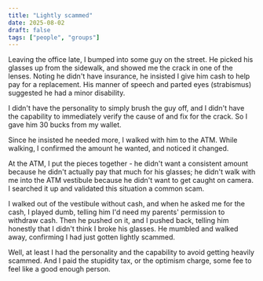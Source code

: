 ```yaml
---
title: "Lightly scammed"
date: 2025-08-02
draft: false
tags: ["people", "groups"]
---
```

Leaving the office late, I bumped into some guy on the street. He picked his glasses up from the sidewalk, and showed me the crack in one of the lenses. Noting he didn't have insurance, he insisted I give him cash to help pay for a replacement. His manner of speech and parted eyes (strabismus) suggested he had a minor disability.

I didn't have the personality to simply brush the guy off, and I didn't have the capability to immediately verify the cause of and fix for the crack. So I gave him 30 bucks from my wallet.

Since he insisted he needed more, I walked with him to the ATM. While walking, I confirmed the amount he wanted, and noticed it changed.

At the ATM, I put the pieces together - he didn't want a consistent amount because he didn't actually pay that much for his glasses; he didn't walk with me into the ATM vestibule because he didn't want to get caught on camera. I searched it up and validated this situation a common scam.

I walked out of the vestibule without cash, and when he asked me for the cash, I played dumb, telling him I'd need my parents' permission to withdraw cash. Then he pushed on it, and I pushed back, telling him honestly that I didn't think I broke his glasses. He mumbled and walked away, confirming I had just gotten lightly scammed.

Well, at least I had the personality and the capability to avoid getting heavily scammed. And I paid the stupidity tax, or the optimism charge, some fee to feel like a good enough person.
